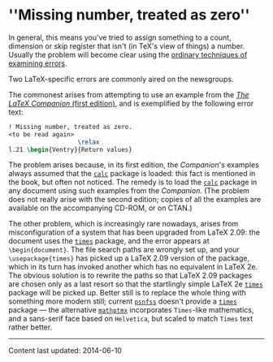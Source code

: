 # ''Missing number, treated as zero''

In general, this means you've tried to assign something to a count,
dimension or skip register that isn't (in TeX's view of things) a
number.  Usually the problem will become clear using the
[ordinary techniques of examining errors](./FAQ-erroradvice.html).

Two LaTeX-specific errors are commonly aired on the newsgroups.

The commonest arises from attempting to use an example from the
[_The LaTeX Companion_ (first edition)](./FAQ-latex-books.html), and is
exemplified by the following error text:
```latex
! Missing number, treated as zero.
<to be read again> 
                   \relax 
l.21 \begin{Ventry}{Return values}
```
The problem arises because, in its first edition, the
_Companion_'s examples always assumed that the [`calc`](http://ctan.org/pkg/calc)
package is loaded: this fact is mentioned in the book, but often not
noticed.  The remedy is to load the [`calc`](http://ctan.org/pkg/calc) package in any
document using such examples from the _Companion_.  (The problem
does not really arise with the second edition; copies of all the
examples are available on the accompanying CD-ROM, or on
CTAN.)

The other problem, which is increasingly rare nowadays, arises from
misconfiguration of a system that has been upgraded from LaTeX 2.09:
the document uses the [`times`](http://ctan.org/pkg/times) package, and the error appears
at `\begin{document}`.  The file search paths are wrongly set
up, and your `\usepackage{times}` has picked up a LaTeX 2.09
version of the package, which in its turn has invoked another which
has no equivalent in LaTeX 2e.  The obvious solution is to rewrite
the paths so that LaTeX 2.09 packages are chosen only as a last resort
so that the startlingly simple LaTeX 2e [`times`](http://ctan.org/pkg/times) package will
be picked up.  Better still is to replace the whole thing with
something more modern still; current [`psnfss`](http://ctan.org/pkg/psnfss) doesn't provide
a [`times`](http://ctan.org/pkg/times) package&nbsp;&mdash; the alternative [`mathptmx`](http://ctan.org/pkg/mathptmx)
incorporates `Times`-like mathematics, and a sans-serif face
based on `Helvetica`, but scaled to match `Times`
text rather better.


----

Content last updated: 2014-06-10
